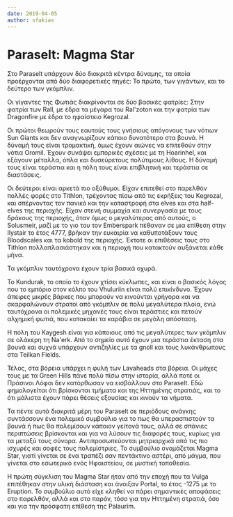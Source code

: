```yaml
---
date: 2019-04-05
author: sfakias
---
```

# Paraselt: Magma Star

Στο Paraselt υπάρχουν δύο διακριτά κέντρα δύναμης, τα οποία προέρχονται από
δύο διαφορετικές πηγές: To πρώτο, των γιγάντων, και το δεύτερο των γκόμπλιν.



Οι γίγαντες της Φωτιάς διακρίνονται σε δύο βασικές φατρίες: Στην φατρία των
Rall, με έδρα τα μέγαρα του Ral'zoton και την φατρία των Dragonfire με έδρα το
ηφαίστειο Kegrozal.



Οι πρώτοι θεωρούν τους εαυτούς τους γνήσιους απόγονους των νότιων Sun Giants
και δεν αναγνωρίζουν κάποιο δυνατότερο στα βουνά. Η δύναμή τους είναι
τρομακτική, όμως έχουν αιώνες να επιτεθούν στην νότια Oromil. Έχουν συνάψει
εμπορικές σχέσεις με τη Hoarinhel, και εξάγουν μέταλλα, όπλα και δυσεύρετους
πολύτιμους λίθους. Η δύναμή τους είναι τεράστια και η πόλη τους είναι
επιβλητική και τεράστια σε διαστάσεις.



Οι δεύτεροι είναι αρκετά πιο οξύθυμοι. Είχαν επιτεθεί στο παρελθόν πολλές
φορές στο Tithlon, τρέχοντας πίσω από τις εκρήξεις του Kegrozal, και
σπέρνοντας τον πανικό και την καταστροφή στα elves και στα half-elves της
περιοχής. Είχαν στενή συμμαχία και συνεργασία με τους δράκους της περιοχής,
όταν όμως ο μεγαλύτερος από αυτούς, ο Solusmeir, μαζί με το γιο του τον
Emberspark πέθαναν σε μια επίθεση στην Ilystair το έτος 4777, βρήκαν την
ευκαιρία να καθυποτάξουν τους Bloodscales και τα kobold της περιοχής. Έκτοτε
οι επιθέσεις τους στο Tithlon πολλαπλασιάστηκαν και η περιοχή που κατακτούν
αυξάνεται κάθε μήνα.



Τα γκόμπλιν ταυτόχρονα έχουν τρία βασικά οχυρά.



To Kundurak, το οποίο το έχουν χτίσει κύκλωπες, και είναι ο βασικός λόγος που
το εμπόριο στον κόλπο του Vhuluriin είναι πολύ επικίνδυνο. Έχουν άπειρες
μικρές βάρκες που μπορούν να κινούνται γρήγορα και να σκαρφαλώνουν στρατοί από
γκόμπλιν σε πολύ μεγαλύτερα πλοία, ενώ ταυτόχρονα οι πολεμικές μηχανές τους
είναι τεράστιες και πετούν αλχημική φωτιά, που κατακαίει τα καράβια σε μεγάλη
απόσταση.



Η πόλη του Kaygesh είναι για κάποιους από τις μεγαλύτερες των γκόμπλιν σε
ολάκερη τη Na'erk. Από το σημείο αυτό έχουν μια τεράστια έκταση στα βουνά και
συχνά υπάρχουν αντιζηλίες με τα gnoll και τους λυκάνθρωπους στα Teilkan
Fields.



Τέλος, στα βόρεια υπάρχει η φυλή των Lavaheads στα βόρεια. Οι μάχες τους με τα
Green Hills πάνε πολύ πίσω στην ιστορία, αλλά ποτέ οι Πράσινοι Λόφοι δεν
κατόρθωσαν να εισβάλλουν στο Paraselt. Εδώ φημολογείται ότι βρίσκονται τμήματα
και της Ηττημένης στρατιάς, και το ότι μάλιστα έχουν πάρει θέσεις εξουσίας και
κινούν τα νήματα.



Τα πέντε αυτά διακριτά μέρη του Paraselt σε περιόδους ανάγκης συντάσσουν ένα
πολεμικό συμβούλιο για το πως θα υπερασπιστούν τα βουνά ή πως θα πολεμίσουν
κάποιον γείτονά τους, αλλά σε σπάνιες περιπτώσεις βρίσκονται και για να λύσουν
τις διαφορές τους, κυρίως για τα μεταξύ τους σύνορα. Αντιπροσωπεύονται
μητριαρχικά από τις πιο ισχυρές και σοφές τους πολεμίστριες. Το συμβούλιο
ονομάζεται Magma Star, γιατί γίνεται σε ένα τραπέζι σαν πεντάκτινο αστέρι, από
μάγμα, που γίνεται στο εσωτερικό ενός Ηφαιστείου, σε μυστική τοποθεσία.



Η πρώτη σύγκλιση του Magma Star ήταν από την εποχή που τα Vulga επιτέθηκαν
στην υλική διάσταση και άνοιξαν Portal, το έτος -1275 με το Eruption. Το
συμβούλιο αυτό είχε κληθεί να πάρει σημαντικές αποφάσεις στο παρελθόν, αλλά
και στο παρόν, τόσο για την Ηττημένη στρατιά, όσο και για την πρόσφατη επίθεση
της Palaurim.



